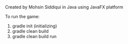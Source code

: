 Created by Mohsin Siddiqui in Java using JavaFX platform

To run the game:

1. gradle init (initializing)
2. gradle clean build
3. gradle clean build run
